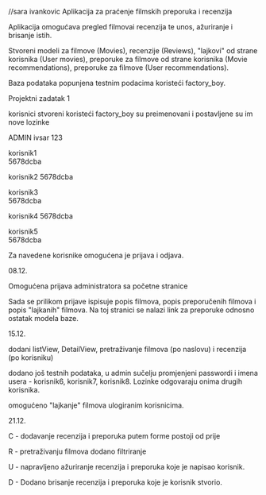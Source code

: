 //sara ivankovic
Aplikacija za praćenje filmskih preporuka i recenzija

Aplikacija omogućava pregled filmovai recenzija te unos, ažuriranje i brisanje istih.

Stvoreni modeli za 
filmove (Movies), 
recenzije (Reviews), 
"lajkovi" od strane korisnika (User movies),
preporuke za filmove od strane korisnika (Movie recommendations),
preporuke za filmove (User recommendations).

Baza podataka popunjena testnim podacima koristeći factory_boy.


Projektni zadatak 1

korisnici stvoreni koristeći factory_boy su preimenovani i postavljene su im nove lozinke

ADMIN
ivsar
123

korisnik1            
5678dcba 

korisnik2
5678dcba

korisnik3            
5678dcba

korisnik4
5678dcba 

korisnik5           
5678dcba             


Za navedene korisnike omogućena je prijava i odjava.

08.12.

Omogućena prijava administratora sa početne stranice

Sada se prilikom prijave ispisuje popis filmova, popis preporučenih filmova i popis "lajkanih" filmova.
Na toj stranici se nalazi link za preporuke odnosno ostatak modela baze.


15.12.

dodani listView, DetailView, pretraživanje filmova (po naslovu) i recenzija (po korisniku)

dodano još testnih podataka, u admin sučelju promjenjeni passwordi i imena usera - korisnik6, korisnik7, korisnik8. Lozinke odgovaraju onima drugih korisnika.

omogućeno "lajkanje" filmova ulogiranim korisnicima.

21.12.

C - dodavanje recenzija i preporuka putem forme postoji od prije

R - pretraživanju filmova dodano filtriranje

U - napravljeno ažuriranje recenzija i preporuka koje je napisao korisnik.

D - Dodano brisanje recenzija i preporuka koje je korisnik stvorio.